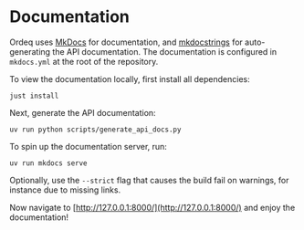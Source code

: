 # Documentation

Ordeq uses [MkDocs](https://www.mkdocs.org/) for documentation, and [mkdocstrings](https://mkdocstrings.github.io/) for auto-generating the API documentation.
The documentation is configured in `mkdocs.yml` at the root of the repository.

To view the documentation locally, first install all dependencies:

```
just install
```

Next, generate the API documentation:

```shell
uv run python scripts/generate_api_docs.py
```

To spin up the documentation server, run:

```shell
uv run mkdocs serve
```

Optionally, use the `--strict` flag that causes the build fail on warnings, for instance due to missing links.

Now navigate to [http://127.0.0.1:8000/](http://127.0.0.1:8000/) and enjoy the documentation!
